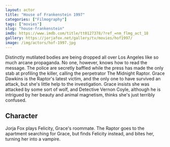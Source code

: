 ```yaml
---
layout: actor
title: "House of Frankenstein 1997"
categories: ["Filmography"]
tags: ["movies"]
slug: "house-frankenstein"
imdb: https://www.imdb.com/title/tt0127378/?ref_=nm_flmg_act_18
gallery: https://jorjafox.net/gallery/tv/movies/hof1997/
image: /img/actors/hof-1997.jpg
---
```


Distinctly mutilated bodies are being dropped all over Los Angeles like so much arcane propaganda. No one, however, knows how to read the message. The police are secretly baffled while the press has made the only stab at profiling the killer, calling the perpetrator The Midnight Raptor. Grace Dawkins is the Raptor's latest victim, and the only one to have survived an attack, but she's little help to the investigation. Grace insists she was attacked by some sort of wolf, and Detective Vernon Coyle, although he is intrigued by her beauty and animal magnetism, thinks she's just terribly confused.

## Character

Jorja Fox plays Felicity, Grace's roommate. The Raptor goes to the apartment searching for Grace, but finds Felicity instead, and bites her, turning her into a vampire.

